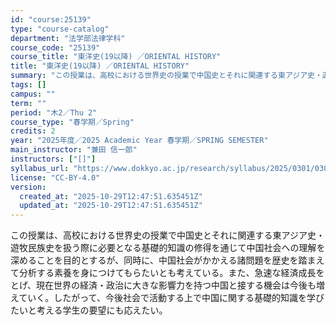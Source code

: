 ```yaml
---
id: "course:25139"
type: "course-catalog"
department: "法学部法律学科"
course_code: "25139"
course_title: "東洋史(19以降) ／ORIENTAL HISTORY"
title: "東洋史(19以降) ／ORIENTAL HISTORY"
summary: "この授業は、高校における世界史の授業で中国史とそれに関連する東アジア史・遊牧民族史を扱う際に必要となる基礎的知識の修得を通じて中国社会への理解を深めることを目的とするが、同時に、中国社会がかかえる諸問題を歴史を踏まえて分析する素養を身につけ…"
tags: []
campus: ""
term: ""
period: "木2／Thu 2"
course_type: "春学期／Spring"
credits: 2
year: "2025年度／2025 Academic Year 春学期／SPRING SEMESTER"
main_instructor: "兼田 信一郎"
instructors: ["[]"]
syllabus_url: "https://www.dokkyo.ac.jp/research/syllabus/2025/0301/0301_25139_ja_JP.html"
license: "CC-BY-4.0"
version:
  created_at: "2025-10-29T12:47:51.635451Z"
  updated_at: "2025-10-29T12:47:51.635451Z"
---
```

この授業は、高校における世界史の授業で中国史とそれに関連する東アジア史・遊牧民族史を扱う際に必要となる基礎的知識の修得を通じて中国社会への理解を深めることを目的とするが、同時に、中国社会がかかえる諸問題を歴史を踏まえて分析する素養を身につけてもらたいとも考えている。また、急速な経済成長をとげ、現在世界の経済・政治に大きな影響力を持つ中国と接する機会は今後も増えていく。したがって、今後社会で活動する上で中国に関する基礎的知識を学びたいと考える学生の要望にも応えたい。
